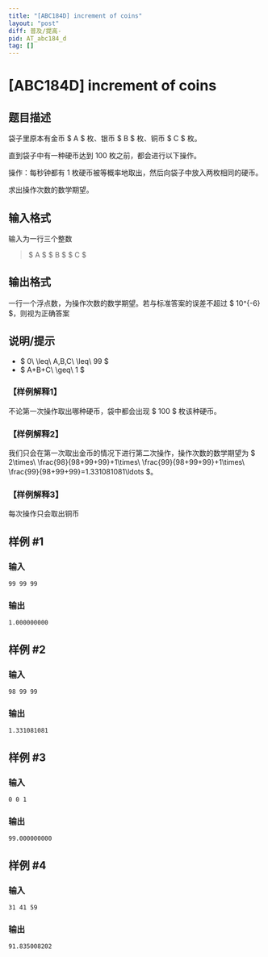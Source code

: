 ```yaml
---
title: "[ABC184D] increment of coins"
layout: "post"
diff: 普及/提高-
pid: AT_abc184_d
tag: []
---
```


# [ABC184D] increment of coins

## 题目描述

袋子里原本有金币 $ A $ 枚、银币 $ B $ 枚、铜币 $ C $ 枚。

直到袋子中有一种硬币达到 $100$ 枚之前，都会进行以下操作。

操作：每秒钟都有 $1$ 枚硬币被等概率地取出，然后向袋子中放入两枚相同的硬币。

求出操作次数的数学期望。

## 输入格式

输入为一行三个整数

> $ A $ $ B $ $ C $

## 输出格式

一行一个浮点数，为操作次数的数学期望。若与标准答案的误差不超过 $ 10^{-6} $，则视为正确答案

## 说明/提示

- $ 0\ \leq\ A,B,C\ \leq\ 99 $
- $ A+B+C\ \geq\ 1 $

### 【样例解释1】 

不论第一次操作取出哪种硬币，袋中都会出现 $ 100 $ 枚该种硬币。

### 【样例解释2】 

我们只会在第一次取出金币的情况下进行第二次操作，操作次数的数学期望为 $ 2\times\ \frac{98}{98+99+99}+1\times\ \frac{99}{98+99+99}+1\times\ \frac{99}{98+99+99}=1.331081081\ldots $。

### 【样例解释3】 

每次操作只会取出铜币

## 样例 #1

### 输入

```
99 99 99
```

### 输出

```
1.000000000
```

## 样例 #2

### 输入

```
98 99 99
```

### 输出

```
1.331081081
```

## 样例 #3

### 输入

```
0 0 1
```

### 输出

```
99.000000000
```

## 样例 #4

### 输入

```
31 41 59
```

### 输出

```
91.835008202
```

